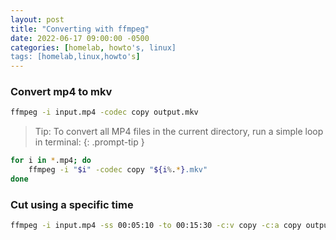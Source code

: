 ```yaml
---
layout: post
title: "Converting with ffmpeg"
date: 2022-06-17 09:00:00 -0500
categories: [homelab, howto's, linux]
tags: [homelab,linux,howto's]
---
```


###  Convert mp4 to mkv

```bash
ffmpeg -i input.mp4 -codec copy output.mkv
```

> Tip: To convert all MP4 files in the current directory, run a simple loop in terminal:
{: .prompt-tip }

```bash
for i in *.mp4; do
    ffmpeg -i "$i" -codec copy "${i%.*}.mkv"
done
```

### Cut using a specific time

```bash
ffmpeg -i input.mp4 -ss 00:05:10 -to 00:15:30 -c:v copy -c:a copy output2.mp4
```
